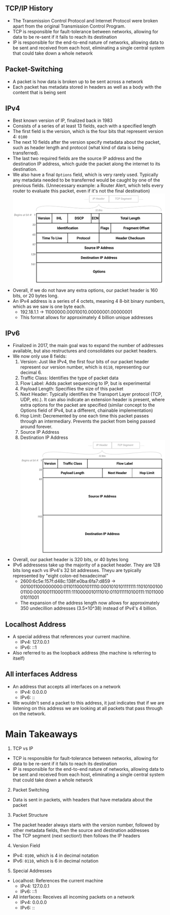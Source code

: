 ## TCP/IP History
- The Transmission Control Protocol and Internet Protocol were broken apart from the original Transmission Control Program.
- TCP is responsible for fault-tolerance between networks, allowing for data to be re-sent if it fails to reach its destination
- IP is responsible for the end-to-end nature of networks, allowing data to be sent and received from each host, eliminating a single central system that could take down a whole network

## Packet-Switching
- A packet is how data is broken up to be sent across a network
- Each packet has metadata stored in headers as well as a body with the content that is being sent

## IPv4
- Best known version of IP, finalized back in 1983
- Consists of a series of at least 13 fields, each with a specified length
- The first field is the version, which is the four bits that represent version 4: `0100`
- The next 10 fields after the version specify metadata about the packet, such as header length and protocol (what kind of data is being transferred).
- The last two required fields are the source IP address and the destination IP address, which guide the packet along the internet to its destination.
- We also have a final `Options` field, which is very rarely used. Typically any metadata needed to be transferred would be caught by one of the previous fields. (Unnecessary example: a Router Alert, which tells every router to evaluate this packet, even if it's not the final destination)
![ipv4-headers](./ipv4-headers.svg)
- Overall, if we do not have any extra options, our packet header is 160 bits, or 20 bytes long.
- An IPv4 address is a series of 4 octets, meaning 4 8-bit binary numbers, which as we saw is one byte each.
  - 192.18.1.1 -> 11000000.00010010.00000001.00000001
  - This format allows for approximately 4 billion unique addresses

## IPv6
- Finalized in 2017, the main goal was to expand the number of addresses available, but also restructures and consolidates our packet headers.
- We now only use 8 fields:
  1. Version: Just like IPv4, the first four bits of our packet header represent our version number, which is `0110`, representing our decimal 6.
  2. Traffic Class: Identifies the type of packet data
  3. Flow Label: Adds packet sequencing to IP, but is experimental
  4. Payload Length: Specifiies the size of this packet
  5. Next Header: Typically identifies the Transport Layer protocol (TCP, UDP, etc.). It can also indicate an extension header is present, where extra options for the packet are specified (similar concept to the Options field of IPv4, but a different, chainable implementation)
  6. Hop Limit: Decremented by one each time this packet passes through an intermediary. Prevents the packet from being passed around forever.
  7. Source IP Address
  8. Destination IP Address
![ipv6-headers](./ipv6-headers.svg)
- Overall, our packet header is 320 bits, or 40 bytes long
- IPv6 addressess take up the majority of a packet header. They are 128 bits long each vs IPv4's 32 bit addresses. Theyu are typically represented by "eight colon-ed hexadecimal"
  - 2600:6c5e:157f:d48c:138f:e0ba:6fa7:d859 -> 0010011000000000:0110110001011110:0001010101111111:1101010010001100:0001001110001111:1110000010111010:0110111110100111:1101100001011001
  - The expansion of the address length now allows for approximately 350 undecillion addresses (3.5×10^38) instead of IPv4's 4 billion.

## Localhost Address
- A special address that references your current machine.
  - IPv4: 127.0.0.1
  - IPv6: ::1
- Also referred to as the loopback address (the machine is referring to itself)

## All interfaces Address
- An address that accepts all interfaces on a network
  - IPv4: 0.0.0.0
  - IPv6: ::
- We wouldn't send a packet to this address, it just indicates that if we are listening on this address we are looking at all packets that pass through on the network.


# Main Takeaways
1. TCP vs IP
- TCP is responsible for fault-tolerance between networks, allowing for data to be re-sent if it fails to reach its destination
- IP is responsible for the end-to-end nature of networks, allowing data to be sent and received from each host, eliminating a single central system that could take down a whole network
2. Packet Switching
- Data is sent in packets, with headers that have metadata about the packet
3. Packet Structure
- The packet header always starts with the version number, followed by other metadata fields, then the source and destination addresses
- The TCP segment (next section!) then follows the IP headers
4. Version Field
- IPv4: `0100`, which is 4 in decimal notation
- IPv6: `0110`, which is 6 in decimal notation
5. Special Addresses
- Localhost: References the current machine
  - IPv4: 127.0.0.1
  - IPv6: ::1
- All interfaces: Receives all incoming packets on a network
  - IPv4: 0.0.0.0
  - IPv6: ::
  